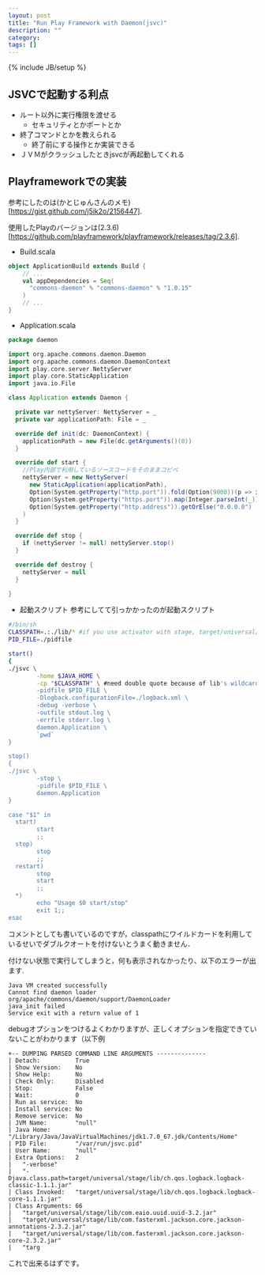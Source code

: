 ```yaml
---
layout: post
title: "Run Play Framework with Daemon(jsvc)"
description: ""
category:
tags: []
---
```

{% include JB/setup %}

## JSVCで起動する利点

- ルート以外に実行権限を渡せる
    - セキュリティとかポートとか
- 終了コマンドとかを教えられる
    - 終了前にする操作とか実装できる
- ＪＶＭがクラッシュしたときjsvcが再起動してくれる


## Playframeworkでの実装

参考にしたのは(かとじゅんさんのメモ)[https://gist.github.com/j5ik2o/2156447].

使用したPlayのバージョンは(2.3.6)[https://github.com/playframework/playframework/releases/tag/2.3.6].

- Build.scala
```scala
object ApplicationBuild extends Build {
    // ...
    val appDependencies = Seq(
      "commons-daemon" % "commons-daemon" % "1.0.15"
    )
    // ...
}
```

- Application.scala
```scala
package daemon

import org.apache.commons.daemon.Daemon
import org.apache.commons.daemon.DaemonContext
import play.core.server.NettyServer
import play.core.StaticApplication
import java.io.File

class Application extends Daemon {

  private var nettyServer: NettyServer = _
  private var applicationPath: File = _

  override def init(dc: DaemonContext) {
    applicationPath = new File(dc.getArguments()(0))
  }

  override def start {
    //Play内部で利用しているソースコードをそのままコピペ
    nettyServer = new NettyServer(
      new StaticApplication(applicationPath),
      Option(System.getProperty("http.port")).fold(Option(9000))(p => if (p == "disabled") Option.empty[Int] else Option(Integer.parseInt(p))),
      Option(System.getProperty("https.port")).map(Integer.parseInt(_)),
      Option(System.getProperty("http.address")).getOrElse("0.0.0.0")
    )
  }

  override def stop {
    if (nettyServer != null) nettyServer.stop()
  }

  override def destroy {
    nettyServer = null
  }

}
```

- 起動スクリプト
参考にしてて引っかかったのが起動スクリプト

```bash
#/bin/sh
CLASSPATH=.:./lib/* #if you use activator with stage, target/universal/stage/lib
PID_FILE=./pidfile

start()
{
./jsvc \
        -home $JAVA_HOME \
        -cp "$CLASSPATH" \ #need double quote because of lib's wildcard
        -pidfile $PID_FILE \
        -Dlogback.configurationFile=./logback.xml \
        -debug -verbose \
        -outfile stdout.log \
        -errfile stderr.log \
        daemon.Application \
        `pwd`
}

stop()
{
./jsvc \
        -stop \
        -pidfile $PID_FILE \
        daemon.Application
}

case "$1" in
  start)
        start
        ;;
  stop)
        stop
        ;;
  restart)
        stop
        start
        ;;
  *)
        echo "Usage $0 start/stop"
        exit 1;;
esac
```

コメントとしても書いているのですが，classpathにワイルドカードを利用しているせいでダブルクオートを付けないとうまく動きません．

付けない状態で実行してしまうと，何も表示されなかったり、以下のエラーが出ます.
```
Java VM created successfully
Cannot find daemon loader org/apache/commons/daemon/support/DaemonLoader
java_init failed
Service exit with a return value of 1
```

debugオプションをつけるよくわかりますが、正しくオプションを指定できていないことがわかります（以下例

```
+-- DUMPING PARSED COMMAND LINE ARGUMENTS --------------
| Detach:          True
| Show Version:    No
| Show Help:       No
| Check Only:      Disabled
| Stop:            False
| Wait:            0
| Run as service:  No
| Install service: No
| Remove service:  No
| JVM Name:        "null"
| Java Home:       "/Library/Java/JavaVirtualMachines/jdk1.7.0_67.jdk/Contents/Home"
| PID File:        "/var/run/jsvc.pid"
| User Name:       "null"
| Extra Options:   2
|   "-verbose"
|   "-Djava.class.path=target/universal/stage/lib/ch.qos.logback.logback-classic-1.1.1.jar"
| Class Invoked:   "target/universal/stage/lib/ch.qos.logback.logback-core-1.1.1.jar"
| Class Arguments: 66
|   "target/universal/stage/lib/com.eaio.uuid.uuid-3.2.jar"
|   "target/universal/stage/lib/com.fasterxml.jackson.core.jackson-annotations-2.3.2.jar"
|   "target/universal/stage/lib/com.fasterxml.jackson.core.jackson-core-2.3.2.jar"
|   "targ
```


これで出来るはずです。
